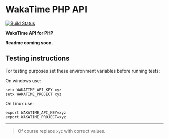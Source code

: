 # WakaTime PHP API

[![Build Status](https://travis-ci.org/mabasic/wakatime-php-api.svg)](https://travis-ci.org/mabasic/wakatime-php-api)

**WakaTime API for PHP**

**Readme coming soon.**

## Testing instructions

For testing purposes set these environment variables before running tests:

On windows use:

```
setx WAKATIME_API_KEY xyz
setx WAKATIME_PROJECT xyz
```

On Linux use:

```
export WAKATIME_API_KEY=xyz
export WAKATIME_PROJECT=xyz
```

---

> Of course replace `xyz` with correct values.